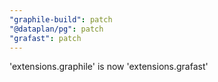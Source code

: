 ```yaml
---
"graphile-build": patch
"@dataplan/pg": patch
"grafast": patch
---
```


'extensions.graphile' is now 'extensions.grafast'
